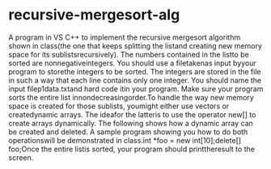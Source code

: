 # recursive-mergesort-alg

A program in VS C++ to implement the recursive mergesort algorithm shown in class(the one that keeps splitting the listand 
creating new memory space for its sublistsrecursively). The numbers contained in the listto be sorted are nonnegativeintegers. 
You should use a filetakenas input byyour program to storethe integers to be sorted. The integers are stored in the file in such 
a way that each line contains only one integer. You should name the input filep1data.txtand hard code itin your program. Make sure
your program sorts the entire list innondecreasingorder.To handle the way new memory space is created for those sublists, youmight
either use vectors or createdynamic arrays. The ideafor the latteris to use the operator new[] to create arrays dynamically. 
The following shows how a dynamic array can be created and deleted. A sample program showing you how to do both operationswill
be demonstrated in class.int *foo = new int[10];delete[] foo;Once the entire listis sorted, your program should printtheresult 
to the screen.
